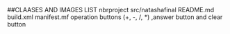 ##CLAASES AND IMAGES LIST
nbrproject
src/natashafinal
README.md
build.xml
manifest.mf
operation buttons (+, -, /, *) ,answer button and clear button
